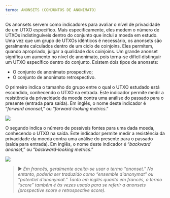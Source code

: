 ```yaml
---
termo: ANONSETS (CONJUNTOS DE ANONIMATO)
---
```


Os anonsets servem como indicadores para avaliar o nível de privacidade de um UTXO específico. Mais especificamente, eles medem o número de UTXOs indistinguíveis dentro do conjunto que inclui a moeda em estudo. Uma vez que um grupo de UTXOs idênticos é necessário, os anonsets são geralmente calculados dentro de um ciclo de coinjoins. Eles permitem, quando apropriado, julgar a qualidade dos coinjoins. Um grande anonset significa um aumento no nível de anonimato, pois torna-se difícil distinguir um UTXO específico dentro do conjunto. Existem dois tipos de anonsets:
* O conjunto de anonimato prospectivo;
* O conjunto de anonimato retrospectivo.

O primeiro indica o tamanho do grupo entre o qual o UTXO estudado está escondido, conhecendo o UTXO na entrada. Este indicador permite medir a resistência da privacidade da moeda contra uma análise do passado para o presente (entrada para saída). Em inglês, o nome deste indicador é “*forward anonset*,” ou “*forward-looking metrics*.”

![](../../dictionnaire/assets/39.png)

O segundo indica o número de possíveis fontes para uma dada moeda, conhecendo o UTXO na saída. Este indicador permite medir a resistência da privacidade da moeda contra uma análise do presente para o passado (saída para entrada). Em inglês, o nome deste indicador é “*backward anonset*,” ou “*backward-looking metrics*.”

![](../../dictionnaire/assets/40.png)

> ► *Em francês, geralmente aceita-se usar o termo “anonset.” No entanto, poderia ser traduzido como “ensemble d'anonymat” ou “potentiel d'anonymat.” Tanto em inglês quanto em francês, o termo “score” também é às vezes usado para se referir a anonsets (prospective score e retrospective score).*
